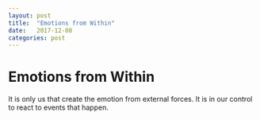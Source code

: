 ```yaml
---
layout: post
title:  "Emotions from Within"
date:   2017-12-08
categories: post
---
```


# Emotions from Within

It is only us that create the emotion from external forces. It is in our control to react to events that happen.